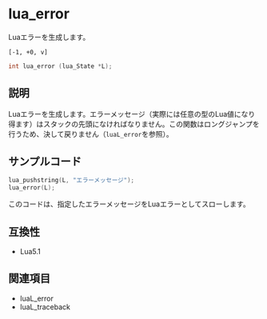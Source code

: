# lua_error

Luaエラーを生成します。

`[-1, +0, v]`

```c
int lua_error (lua_State *L);
```

## 説明

Luaエラーを生成します。エラーメッセージ（実際には任意の型のLua値になり得ます）はスタックの先頭になければなりません。この関数はロングジャンプを行うため、決して戻りません（`luaL_error`を参照）。

## サンプルコード

```c
lua_pushstring(L, "エラーメッセージ");
lua_error(L);
```

このコードは、指定したエラーメッセージをLuaエラーとしてスローします。

## 互換性

- Lua5.1

## 関連項目

- luaL_error
- luaL_traceback
